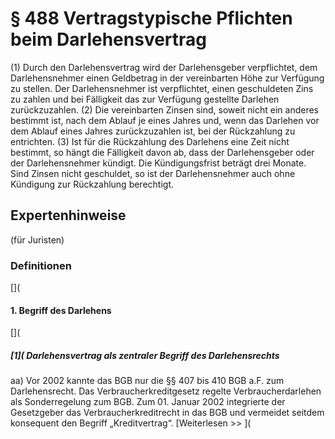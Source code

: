 # § 488 Vertragstypische Pflichten beim Darlehensvertrag
(1) Durch den Darlehensvertrag wird der Darlehensgeber verpflichtet, dem Darlehensnehmer einen Geldbetrag in der vereinbarten Höhe zur Verfügung zu stellen. Der Darlehensnehmer ist verpflichtet, einen geschuldeten Zins zu zahlen und bei Fälligkeit das zur Verfügung gestellte Darlehen zurückzuzahlen.
(2) Die vereinbarten Zinsen sind, soweit nicht ein anderes bestimmt ist, nach dem Ablauf je eines Jahres und, wenn das Darlehen vor dem Ablauf eines Jahres zurückzuzahlen ist, bei der Rückzahlung zu entrichten.
(3) Ist für die Rückzahlung des Darlehens eine Zeit nicht bestimmt, so hängt die Fälligkeit davon ab, dass der Darlehensgeber oder der Darlehensnehmer kündigt. Die Kündigungsfrist beträgt drei Monate. Sind Zinsen nicht geschuldet, so ist der Darlehensnehmer auch ohne Kündigung zur Rückzahlung berechtigt.
## Expertenhinweise
(für Juristen)
### Definitionen
[](
#### **1. Begriff des Darlehens**
[](
#####  [1]( Darlehensvertrag als zentraler Begriff des Darlehensrechts
aa) Vor 2002 kannte das BGB nur die §§ 407 bis 410 BGB a.F. zum Darlehensrecht. Das Verbraucherkreditgesetz regelte Verbraucherdarlehen als Sonderregelung zum BGB. Zum 01. Januar 2002 integrierte der Gesetzgeber das Verbraucherkreditrecht in das BGB und vermeidet seitdem konsequent den Begriff „Kreditvertrag“.
[Weiterlesen >> ](